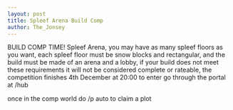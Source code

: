 ```yaml
---
layout: post
title: Spleef Arena Build Comp
author: The_Jonsey
---
```


BUILD COMP TIME! Spleef Arena, you may have as many spleef floors as you want, each spleef floor must be snow blocks and rectangular, and the build must be made of an arena and a lobby, if your build does not meet these requirements it will not be considered complete or rateable, the competition finishes 4th December at 20:00
to enter go through the portal at /hub 

once in the comp world do /p auto to claim a plot
